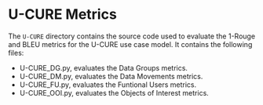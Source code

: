# U-CURE Metrics
The `U-CURE` directory contains the source code used to evaluate the 1-Rouge and BLEU metrics for the U-CURE use case model.
It contains the following files:
- U-CURE_DG.py, evaluates the Data Groups metrics.
- U-CURE_DM.py, evaluates the Data Movements metrics.
- U-CURE_FU.py, evaluates the Funtional Users metrics.
- U-CURE_OOI.py, evaluates the Objects of Interest metrics.
